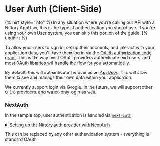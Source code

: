 # User Auth (Client-Side)

{% hint style="info" %}
In any situation where you're calling our API with a Niftory AppUser, this is the type of authentication you should use. If you're using your own User system, you can skip this portion of the guide.&#x20;
{% endhint %}

To allow your users to sign in, set up their accounts, and interact with your application data, you'll have them log in via the [OAuth authorization code grant](https://www.oauth.com/oauth2-servers/server-side-apps/authorization-code/). This is the way most OAuth providers authenticate end users, and most OAuth libraries will handle the flow for you automatically.

By default, this will authenticate the user as an [AppUser](../core-concepts/app-and-appuser.md#appuser). This will allow them to see and manage their own data within your application.

We currently support login via Google. In the future, we will support other OIDC providers, and wallet-only login as well.

### NextAuth

In the sample app, user authentication is handled via [`next-auth`](https://next-auth.js.org/):

<details>

<summary><a href="https://github.com/Niftory/niftory-samples/blob/main/basic-app/pages/api/auth/[...nextauth].ts">Setting up the Niftory auth provider with NextAuth</a></summary>

```javascript
const NIFTORY_AUTH_PROVIDER: Provider = {
  id: "niftory",
  name: "Niftory",
  type: "oauth",
  wellKnown: urljoin(
    process.env.NIFTORY_AUTH_SERVICE as string,
    "/.well-known/openid-configuration"
  ),
  authorization: { params: { scope: "openid email profile" } },
  clientId: process.env.NEXT_PUBLIC_CLIENT_ID,
  clientSecret: process.env.CLIENT_SECRET,
  checks: ["pkce", "state"],
  idToken: true,
  profile(profile) {
    return {
      id: profile.sub,
      name: profile.name,
      email: profile.email,
      image: profile.picture,
    };
  },
  httpOptions: {
    timeout: 10000,
  }
};

export default NextAuth({
  providers: [NIFTORY_AUTH_PROVIDER],
  callbacks: {
    // Seealso: https://next-auth.js.org/configuration/callbacks
    jwt: async ({ token, user, account }) => {
      // user is only passed in at inital signIn.
      // Add authTime to token on signIn
      if (user) {
        token.authTime = Math.floor(Date.now() / 1000);
      }

      if (account?.id_token) {
        token.id_token = account.id_token;
      }

      return token;
    },
    session: async ({ session, token }) => {
      session.clientId = token.aud;
      session.userId = token.sub;
      session.authToken = token.id_token;

      return session;
    },
  },
});
```

Pay particular attention to&#x20;

```javascript
clientId: process.env.NEXT_PUBLIC_CLIENT_ID,
clientSecret: process.env.CLIENT_SECRET,
```

See [Application Credentials](user-auth-client-side.md#application-credentials) for more details on these properties.

</details>

This can be replaced by any other authentication system - everything is standard OAuth.&#x20;
